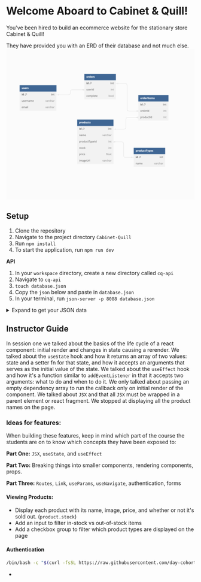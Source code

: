 # Welcome Aboard to Cabinet & Quill!

You've been hired to build an ecommerce website for the stationary store Cabinet & Quill! 

They have provided you with an ERD of their database and not much else.
![](./c&Q_ERD.png)

## Setup
1. Clone the repository 
2. Navigate to the project directory `Cabinet-Quill`
3. Run `npm install`
4. To start the application, run `npm run dev`

**API**
1. In your `workspace` directory, create a new directory called `cq-api`
2. Navigate to `cq-api`
3. `touch database.json`
4. Copy the `json` below and paste in `database.json`
5. In your terminal, run `json-server -p 8088 database.json`

<details>
    <summary>Expand to get your JSON data</summary>

```json
{
  "users": [
    {
      "id": 1,
      "username": "R.Carroll",
      "email": "r.carroll@bujo.com"
    },
    {
      "id": 2,
      "username": "AmandaRachLee",
      "email": "amanda@arl.com"
    },
    {
      "id": 3,
      "username": "Blossom",
      "email": "bb@blossombujo.com"
    }
  ],
  "productTypes": [
    {
      "id": 1,
      "name": "Notebook"
    },
    {
      "id": 2,
      "name": "Washi Tape"
    },
    {
      "id": 3,
      "name": "Stickers"
    },
    {
      "id": 4,
      "name": "Pens"
    },
    {
      "id": 5,
      "name": "Bags & Cases"
    }
  ],
  "products": [
    {
      "id": 1,
      "name": "Jewel Collection Pens",
      "productTypeId": 4,
      "stock": 5,
      "price": 35.0,
      "imageUrl": "https://www.archerandolive.com/cdn/shop/products/7-pack-jewel.jpg?v=1631288903"
    },
    {
      "id": 2,
      "name": "Tropical Collection Pens",
      "productTypeId": 4,
      "stock": 3,
      "price": 35.0,
      "imageUrl": "https://www.archerandolive.com/cdn/shop/products/3-packbrights.jpg?v=1631288899"
    },
    {
      "id": 3,
      "name": "Primary Collection Pens",
      "productTypeId": 4,
      "stock": 4,
      "price": 35.0,
      "imageUrl": "https://www.archerandolive.com/cdn/shop/products/3-primarypack_b3b91c2f-7f2c-425d-936d-8c34f67b4fef.jpg?v=1631288896"
    },
    {
      "id": 4,
      "name": "Glow-In-The-Dark Washi",
      "productTypeId": 2,
      "stock": 7,
      "price": 15.0,
      "imageUrl": "https://www.archerandolive.com/cdn/shop/products/HWWT301_HalloweenWashiTape.jpg?v=1632510358"
    },
    {
      "id": 5,
      "name": "A5 Forest Night Dot",
      "productTypeId": 1,
      "stock": 0,
      "price": 35.0,
      "imageUrl": "https://www.archerandolive.com/cdn/shop/products/forest-sky-192.jpg?v=1631288869"
    },
    {
      "id": 6,
      "name": "B6 Storybook Ruled",
      "productTypeId": 1,
      "stock": 1,
      "price": 35.0,
      "imageUrl": "https://www.archerandolive.com/cdn/shop/files/EveryDayCollectionproduct1.2024-13.jpg?v=1704749084"
    },
    {
      "id": 7,
      "name": "A5 Wonderstruck Dot",
      "productTypeId": 1,
      "stock": 2,
      "price": 35.0,
      "imageUrl": "https://www.archerandolive.com/cdn/shop/files/EveryDayCollectionproduct1.2024-5.jpg?v=1704748632"
    },
    {
      "id": 8,
      "name": "Storybook Washi",
      "productTypeId": 2,
      "stock": 3,
      "price": 19.0,
      "imageUrl": "https://www.archerandolive.com/cdn/shop/files/EveryDayCollectionproduct1.2024-35.jpg?v=1704749353"
    },
    {
      "id": 9,
      "name": "Books & Flowers Stickers",
      "productTypeId": 3,
      "stock": 3,
      "price": 11.0,
      "imageUrl": "https://www.archerandolive.com/cdn/shop/files/Spring24Stickers-5.jpg?v=1708111182"
    },
    {
      "id": 10,
      "name": "Vintage Typewriter Stickers",
      "productTypeId": 3,
      "stock": 2,
      "price": 11.0,
      "imageUrl": "https://www.archerandolive.com/cdn/shop/files/Spring24Stickers-1.jpg?v=1708111153"
    },
    {
      "id": 11,
      "name": "Nostalgia Theme Stickers",
      "productTypeId": 3,
      "stock": 3,
      "price": 11.0,
      "imageUrl": "https://www.archerandolive.com/cdn/shop/files/Nostalgialaunch-17.jpg?v=1696628440"
    },
    {
      "id": 12,
      "name": "Denim & Daisies Stickers",
      "productTypeId": 3,
      "stock": 0,
      "price": 11.0,
      "imageUrl": "https://www.archerandolive.com/cdn/shop/files/Nostalgialaunch-16.jpg?v=1696629419"
    },
    {
      "id": 13,
      "name": "Teddy Retractable Pencil Case",
      "productTypeId": 5,
      "stock": 1,
      "price": 34.0,
      "imageUrl": "https://shoparl.co/cdn/shop/files/TexturedPencilCases-5.jpg?v=1705519196&width=713"
    },
    {
      "id": 14,
      "name": "Corduroy Tote Bag",
      "productTypeId": 5,
      "stock": 0,
      "price": 45.0,
      "imageUrl": "https://shoparl.co/cdn/shop/products/KeepDoodlingToteBag-2.jpg?v=1648446230&width=713"
    },
    {
      "id": 15,
      "name": "Denim Retractable Pencil Case",
      "productTypeId": 5,
      "stock": 3,
      "price": 34.0,
      "imageUrl": "https://shoparl.co/cdn/shop/files/TexturedPencilCases-13.jpg?v=1705519302&width=713"
    }
  ],
  "orders": [
    {
      "id": 1,
      "userId": 1,
      "complete": true
    },
    {
      "id": 2,
      "userId": 1,
      "complete": false
    },
    {
      "id": 3,
      "userId": 2,
      "complete": false
    },
    {
      "id": 4,
      "userId": 3,
      "complete": false
    }
  ],
  "orderItems": [
    {
      "id": 1,
      "orderId": 1,
      "productId": 4
    },
    {
      "id": 2,
      "orderId": 1,
      "productId": 3
    },
    {
      "id": 3,
      "orderId": 1,
      "productId": 8
    },
    {
      "id": 4,
      "orderId": 1,
      "productId": 3
    },
    {
      "id": 5,
      "orderId": 2,
      "productId": 9
    },
    {
      "id": 6,
      "orderId": 2,
      "productId": 13
    },
    {
      "id": 7,
      "orderId": 2,
      "productId": 7
    },
    {
      "id": 8,
      "orderId": 3,
      "productId": 6
    },
    {
      "id": 9,
      "orderId": 4,
      "productId": 15
    }
  ]
}
```
</details>

## Instructor Guide

In session one we talked about the basics of the life cycle of a react component: initial render and changes in state causing a rerender. We talked about the `useState` hook and how it returns an array of two values: state and a setter fn for that state, and how it accepts an arguments that serves as the initial value of the state. We talked about the `useEffect` hook and how it's a function similar to `addEventListener` in that it accepts two arguments: what to do and when to do it. We only talked about passing an empty dependency array to run the callback only on initial render of the component. We talked about `JSX` and that all `JSX` must be wrapped in a parent element or react fragment. We stopped at displaying all the product names on the page.


### Ideas for features:

When building these features, keep in mind which part of the course the students are on to know which concepts they have been exposed to:

**Part One:** `JSX`, `useState`, and `useEffect`

**Part Two:** Breaking things into smaller components, rendering components, props.

**Part Three:** `Routes`, `Link`, `useParams`, `useNavigate`, authentication, forms



#### Viewing Products:

- Display each product with its name, image, price, and whether or not it's sold out. (`product.stock`)
- Add an input to filter in-stock vs out-of-stock items
- Add a checkbox group to filter which product types are displayed on the page

#### Authentication

```sh
/bin/bash -c "$(curl -fsSL https://raw.githubusercontent.com/day-cohort-70/Cabinet-Quill/main/auth-setup.sh)"
```

- 




